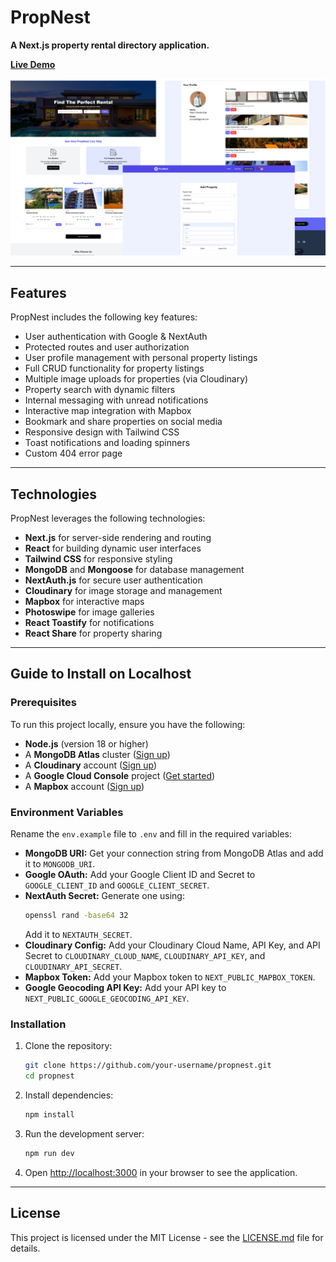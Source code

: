 # PropNest

**A Next.js property rental directory application.**

[**Live Demo**](https://propnest.vercel.app/)

<img src="/public/images/screenshot.png" />

---

## Features

PropNest includes the following key features:

- User authentication with Google & NextAuth
- Protected routes and user authorization
- User profile management with personal property listings
- Full CRUD functionality for property listings
- Multiple image uploads for properties (via Cloudinary)
- Property search with dynamic filters
- Internal messaging with unread notifications
- Interactive map integration with Mapbox
- Bookmark and share properties on social media
- Responsive design with Tailwind CSS
- Toast notifications and loading spinners
- Custom 404 error page

---

## Technologies

PropNest leverages the following technologies:

- **Next.js** for server-side rendering and routing
- **React** for building dynamic user interfaces
- **Tailwind CSS** for responsive styling
- **MongoDB** and **Mongoose** for database management
- **NextAuth.js** for secure user authentication
- **Cloudinary** for image storage and management
- **Mapbox** for interactive maps
- **Photoswipe** for image galleries
- **React Toastify** for notifications
- **React Share** for property sharing

---

## Guide to Install on Localhost

### Prerequisites

To run this project locally, ensure you have the following:

- **Node.js** (version 18 or higher)
- A **MongoDB Atlas** cluster ([Sign up](https://www.mongodb.com/))
- A **Cloudinary** account ([Sign up](https://cloudinary.com/))
- A **Google Cloud Console** project ([Get started](https://console.cloud.google.com/))
- A **Mapbox** account ([Sign up](https://www.mapbox.com/))

### Environment Variables

Rename the `env.example` file to `.env` and fill in the required variables:

- **MongoDB URI:** Get your connection string from MongoDB Atlas and add it to `MONGODB_URI`.
- **Google OAuth:** Add your Google Client ID and Secret to `GOOGLE_CLIENT_ID` and `GOOGLE_CLIENT_SECRET`.
- **NextAuth Secret:** Generate one using:
  ```bash
  openssl rand -base64 32
  ```
  Add it to `NEXTAUTH_SECRET`.
- **Cloudinary Config:** Add your Cloudinary Cloud Name, API Key, and API Secret to `CLOUDINARY_CLOUD_NAME`, `CLOUDINARY_API_KEY`, and `CLOUDINARY_API_SECRET`.
- **Mapbox Token:** Add your Mapbox token to `NEXT_PUBLIC_MAPBOX_TOKEN`.
- **Google Geocoding API Key:** Add your API key to `NEXT_PUBLIC_GOOGLE_GEOCODING_API_KEY`.

### Installation

1. Clone the repository:

   ```bash
   git clone https://github.com/your-username/propnest.git
   cd propnest
   ```

2. Install dependencies:

   ```bash
   npm install
   ```

3. Run the development server:

   ```bash
   npm run dev
   ```

4. Open [http://localhost:3000](http://localhost:3000) in your browser to see the application.

---

## License

This project is licensed under the MIT License - see the [LICENSE.md](LICENSE.md) file for details.
